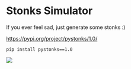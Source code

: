 # Stonks Simulator

If you ever feel sad, just generate some stonks :)

https://pypi.org/project/pystonks/1.0/

`pip install pystonks==1.0`

![](https://i.imgur.com/s5wAcdV.gif)
